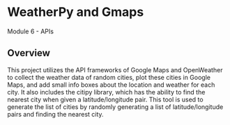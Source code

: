 # WeatherPy and Gmaps
Module 6 - APIs

## Overview
This project utilizes the API frameworks of Google Maps and OpenWeather to collect the weather data of random cities, plot these cities in Google Maps, and add small info boxes about the location and weather for each city. It also includes the citipy library, which has the ability to find the nearest city when given a latitude/longitude pair. This tool is used to generate the list of cities by randomly generating a list of latitude/longitude pairs and finding the nearest city.
